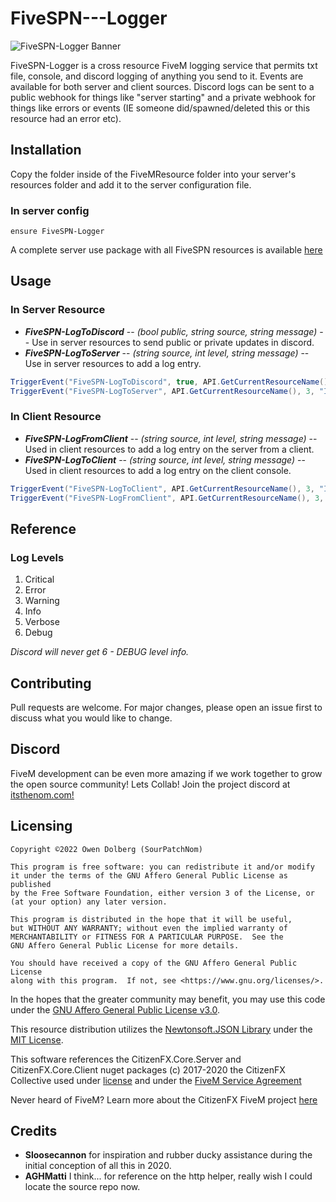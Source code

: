 # FiveSPN---Logger

![FiveSPN-Logger Banner](https://cdn.discordapp.com/attachments/871610618950615052/1039346989260877885/fspnlogger.png)

FiveSPN-Logger is a cross resource FiveM logging service that permits txt file, console, and discord logging of anything you send to it. Events are available for both server and client sources. Discord logs can be sent to a public webhook for things like "server starting" and a private webhook for things like errors or events (IE someone did/spawned/deleted this or this resource had an error etc).

## Installation

Copy the folder inside of the FiveMResource folder into your server's resources folder and add it to the server configuration file. 

### In server config
```
ensure FiveSPN-Logger
```

A complete server use package with all FiveSPN resources is available [here](https://github.com/SourPatchNom/FiveSPN---Suite)

## Usage

### In Server Resource

- ***FiveSPN-LogToDiscord*** -- *(bool public, string source, string message)* -- Use in server resources to send public or private updates in discord.
- ***FiveSPN-LogToServer*** -- *(string source, int level, string message)* -- Use in server resources to add a log entry.

```c#
TriggerEvent("FiveSPN-LogToDiscord", true, API.GetCurrentResourceName(), "Initializing");
TriggerEvent("FiveSPN-LogToServer", API.GetCurrentResourceName(), 3, "Initializing");
```

### In Client Resource
- ***FiveSPN-LogFromClient*** -- *(string source, int level, string message)* -- Used in client resources to add a log entry on the server from a client.
- ***FiveSPN-LogToClient*** -- *(string source, int level, string message)* -- Used in client resources to add a log entry on the client console.

```c#
TriggerEvent("FiveSPN-LogToClient", API.GetCurrentResourceName(), 3, "Initializing");
TriggerEvent("FiveSPN-LogFromClient", API.GetCurrentResourceName(), 3, "Initializing");
```

## Reference

### Log Levels
1. Critical
2. Error
3. Warning
4. Info
5. Verbose
6. Debug

*Discord will never get 6 - DEBUG level info.*

## Contributing
Pull requests are welcome. For major changes, please open an issue first to discuss what you would like to change.

## Discord
FiveM development can be even more amazing if we work together to grow the open source community! Lets Collab! Join the project discord at [itsthenom.com!](http://itsthenom.com/)

## Licensing

    Copyright ©2022 Owen Dolberg (SourPatchNom)

    This program is free software: you can redistribute it and/or modify
    it under the terms of the GNU Affero General Public License as published
    by the Free Software Foundation, either version 3 of the License, or
    (at your option) any later version.

    This program is distributed in the hope that it will be useful,
    but WITHOUT ANY WARRANTY; without even the implied warranty of
    MERCHANTABILITY or FITNESS FOR A PARTICULAR PURPOSE.  See the
    GNU Affero General Public License for more details.

    You should have received a copy of the GNU Affero General Public License
    along with this program.  If not, see <https://www.gnu.org/licenses/>.

In the hopes that the greater community may benefit, you may use this code under the [GNU Affero General Public License v3.0](LICENSE).

This resource distribution utilizes the [Newtonsoft.JSON Library](https://github.com/JamesNK/Newtonsoft.Json) under the [MIT License](https://github.com/JamesNK/Newtonsoft.Json/blob/master/LICENSE.md).

This software references the CitizenFX.Core.Server and CitizenFX.Core.Client nuget packages (c) 2017-2020 the CitizenFX Collective used under [license](https://github.com/citizenfx/fivem/blob/master/code/LICENSE) and under the [FiveM Service Agreement](https://fivem.net/terms)

Never heard of FiveM? Learn more about the CitizenFX FiveM project [here](https://fivem.net/)

## Credits
* <b>Sloosecannon</b> for inspiration and rubber ducky assistance during the initial conception of all this in 2020.
* <b>AGHMatti</b> I think... for reference on the http helper, really wish I could locate the source repo now.
